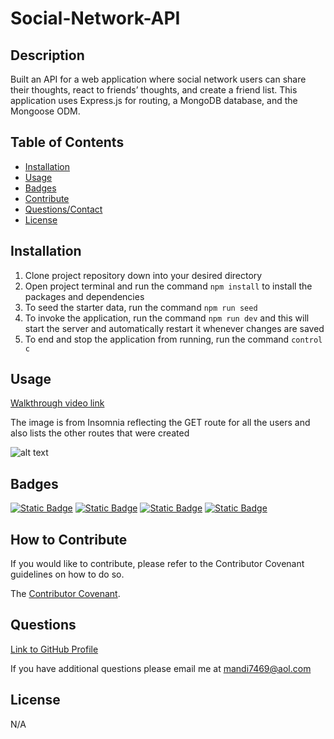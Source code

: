 # Social-Network-API

## Description

Built an API for a web application where social network users can share their thoughts, react to friends’ thoughts, and create a friend list. This application uses Express.js for routing, a MongoDB database, and the Mongoose ODM. 

## Table of Contents 

- [Installation](#installation)
- [Usage](#usage)
- [Badges](#badges)
- [Contribute](#how-to-contribute)
- [Questions/Contact](#questions)
- [License](#license)

## Installation

1. Clone project repository down into your desired directory 
2. Open project terminal and run the command `npm install` to install the packages and dependencies 
3. To seed the starter data, run the command `npm run seed`
4. To invoke the application, run the command `npm run dev` and this will start the server and automatically restart it whenever changes are saved 
5. To end and stop the application from running, run the command `control c`


## Usage

[Walkthrough video link](https://drive.google.com/file/d/19z7q_37zA8TiFJ1TyIu4_ICkQcU2MVmz/view?usp=sharing)

The image is from Insomnia reflecting the GET route for all the users and also lists the other routes that were created 

![alt text](./assets/images/Screenshot%202024-08-22%20at%206.32.36 PM.png)

## Badges

[![Static Badge](https://img.shields.io/badge/GitHub-mandi7469-darkgreen)](https://github.com/mandi7469) [![Static Badge](https://img.shields.io/badge/Express.js-4.19.2-blue%20)](https://www.npmjs.com/package/express) [![Static Badge](https://img.shields.io/badge/Mongoose-8.5.3-red)](https://www.npmjs.com/package/mongoose) [![Static Badge](https://img.shields.io/badge/Nodemon-3.1.4-green)](https://www.npmjs.com/package/nodemon)


## How to Contribute

If you would like to contribute, please refer to the Contributor Covenant guidelines on how to do so.

The [Contributor Covenant](https://www.contributor-covenant.org/).

## Questions

[Link to GitHub Profile](https://github.com/mandi7469)

If you have additional questions please email me at mandi7469@aol.com

## License

N/A